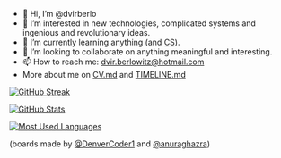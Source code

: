 - 👋 Hi, I’m @dvirberlo
- 👀 I’m interested in new technologies, complicated systems and ingenious and revolutionary ideas.
- 🌱 I’m currently learning anything (and [CS](https://github.com/ossu/computer-science#core-math)).
- 💞️ I’m looking to collaborate on anything meaningful and interesting.
- 📫 How to reach me: dvir.berlowitz@hotmail.com
- More about me on [CV.md](./CV.md) and [TIMELINE.md](./TIMELINE.md)
<!---
dvirberlo/dvirberlo is a ✨ special ✨ repository because its `README.md` (this file) appears on your GitHub profile.
You can click the Preview link to take a look at your changes.
--->

[![GitHub Streak](https://github-readme-streak-stats.herokuapp.com/?user=dvirberlo&theme=highcontrast&hide_border=true)](https://github-readme-streak-stats.herokuapp.com/?user=dvirberlo&theme=highcontrast&hide_border=true)

[![GitHub Stats](https://github-readme-stats.vercel.app/api?username=dvirberlo&show_icons=true&theme=highcontrast&hide_border=true)](https://github-readme-stats.vercel.app/api?username=dvirberlo&show_icons=true&theme=highcontrast&hide_border=true)

[![Most Used Languages](https://github-readme-stats.vercel.app/api/top-langs/?username=dvirberlo&layout=compact&theme=highcontrast&hide_border=true&langs_count=10)](https://github-readme-stats.vercel.app/api/top-langs/?username=dvirberlo&layout=compact&theme=highcontrast&hide_border=true&langs_count=10)


(boards made by [@DenverCoder1](https://github.com/DenverCoder1/github-readme-streak-stats) and [@anuraghazra](https://github.com/anuraghazra/github-readme-stats))
